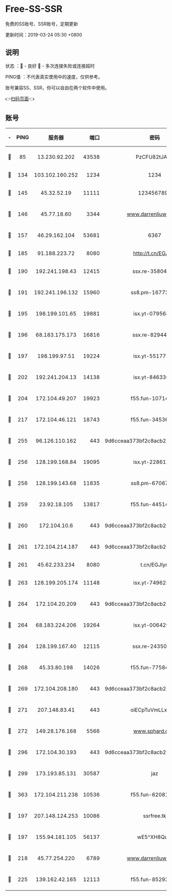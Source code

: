 # Free-SS-SSR

免费的SS账号、SSR账号，定期更新

更新时间：2019-03-24 05:30 +0800

## 说明

状态     ：🙂 - 良好 🙁 - 多次连接失败或连接超时

PING值   ：不代表真实使用中的速度，仅供参考。

账号兼容SS、SSR，你可以自由在两个软件中使用。

👉[扫码页面](https://liesauer.github.io/Free-SS-SSR/)👈

## 账号

|-|PING|服务器|端口|密码|加密方式|区域|
|:----:|:----:|:-----:|-----:|:----:|:----:|:----:|
|🙂|85|13.230.92.202|43538|PzCFU82tJAdZ|aes-256-cfb|JP|
|🙂|134|103.102.160.252|1234|1234|rc4-md5|JP|
|🙂|145|45.32.52.19|11111|1234567890|aes-256-cfb|JP|
|🙂|146|45.77.18.60|3344|www.darrenliuwei.com|aes-256-cfb|JP|
|🙂|157|46.29.162.104|53681|6367|aes-128-ctr|RU|
|🙂|185|91.188.223.72|8080|http://t.cn/EGJIyrl|rc4-md5|RU|
|🙂|190|192.241.198.43|12415|ssx.re-35804966|aes-256-cfb|US|
|🙂|191|192.241.196.132|15960|ss8.pm-16773447|aes-256-cfb|US|
|🙂|195|198.199.101.65|19881|isx.yt-07956810|aes-256-cfb|US|
|🙂|196|68.183.175.173|16816|ssx.re-82944807|aes-256-cfb|US|
|🙂|197|198.199.97.51|19224|isx.yt-55177306|aes-256-cfb|US|
|🙂|202|192.241.204.13|14138|isx.yt-84633628|aes-256-cfb|US|
|🙂|204|172.104.49.207|19923|f55.fun-10714091|aes-256-cfb|SG|
|🙂|217|172.104.46.121|18743|f55.fun-34536533|aes-256-cfb|SG|
|🙂|255|96.126.110.162|443|9d6cceaa373bf2c8acb22e60b6a58be6|aes-256-cfb|US|
|🙂|256|128.199.168.84|19095|isx.yt-22861351|aes-256-cfb|SG|
|🙂|256|128.199.143.68|11835|ss8.pm-67067139|aes-256-cfb|SG|
|🙂|259|23.92.18.105|13817|f55.fun-44514106|aes-256-cfb|US|
|🙂|260|172.104.10.6|443|9d6cceaa373bf2c8acb22e60b6a58be6|aes-256-cfb|US|
|🙂|261|172.104.214.187|443|9d6cceaa373bf2c8acb22e60b6a58be6|aes-256-cfb|US|
|🙂|261|45.62.233.234|8080|t.cn/EGJIyrl|rc4-md5|CA|
|🙂|263|128.199.205.174|11148|isx.yt-74962394|aes-256-cfb|SG|
|🙂|264|172.104.20.209|443|9d6cceaa373bf2c8acb22e60b6a58be6|aes-256-cfb|US|
|🙂|264|68.183.224.206|19264|isx.yt-00642976|aes-256-cfb|SG|
|🙂|264|128.199.167.40|12115|ssx.re-24350991|aes-256-cfb|SG|
|🙂|268|45.33.80.198|14026|f55.fun-77584907|aes-256-cfb|US|
|🙂|269|172.104.208.180|443|9d6cceaa373bf2c8acb22e60b6a58be6|aes-256-cfb|US|
|🙂|271|207.148.83.41|443|oiECpTuVmLLxk4Ts|aes-256-cfb|AU|
|🙂|272|149.28.176.168|5566|www.sphard.com|aes-256-cfb|AU|
|🙂|296|172.104.30.193|443|9d6cceaa373bf2c8acb22e60b6a58be6|aes-256-cfb|US|
|🙂|299|173.193.85.131|30587|jaz|aes-256-cfb|US|
|🙂|363|172.104.211.238|10536|f55.fun-62081235|aes-256-cfb|US|
|🙂|197|207.148.124.253|10086|ssrfree.tk|aes-256-cfb|SG|
|🙂|197|155.94.181.105|56137|wE5^XH8Quw|aes-256-cfb|US|
|🙂|218|45.77.254.220|6789|www.darrenliuwei.com|aes-256-cfb|SG|
|🙂|225|139.162.42.165|12113|f55.fun-85293047|aes-256-cfb|SG|
